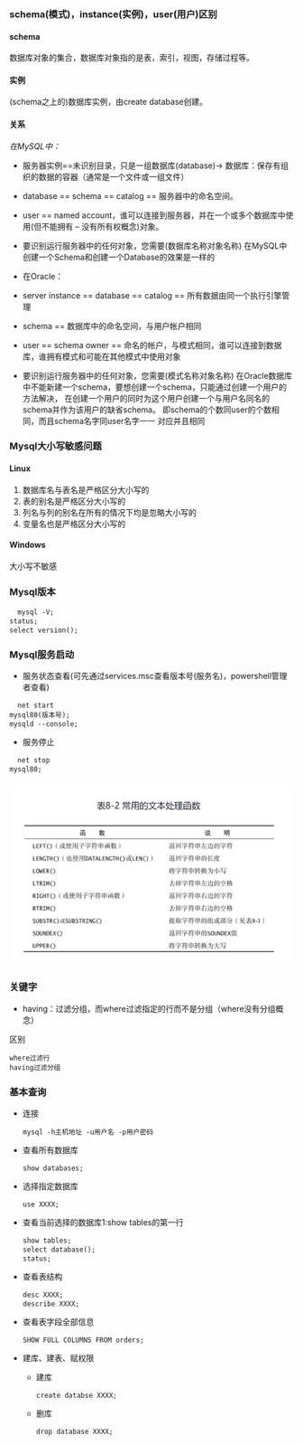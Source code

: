 ### schema(模式)，instance(实例)，user(用户)区别

#### schema

数据库对象的集合，数据库对象指的是表，索引，视图，存储过程等。

#### 实例

(schema之上的)数据库实例，由create database创建。

#### 关系

*在MySQL中：*

* 服务器实例==未识别目录，只是一组数据库(database)-> 数据库：保存有组织的数据的容器（通常是一个文件或一组文件）
* database == schema == catalog == 服务器中的命名空间。
* user == named account，谁可以连接到服务器，并在一个或多个数据库中使用(但不能拥有 – 没有所有权概念)对象。
* 要识别运行服务器中的任何对象，您需要(数据库名称对象名称)
  在MySQL中创建一个Schema和创建一个Database的效果是一样的

* 在Oracle：

* server instance == database == catalog == 所有数据由同一个执行引擎管理
* schema == 数据库中的命名空间，与用户帐户相同
* user == schema owner == 命名的帐户，与模式相同，谁可以连接到数据库，谁拥有模式和可能在其他模式中使用对象
* 要识别运行服务器中的任何对象，您需要(模式名称对象名称)
  在Oracle数据库中不能新建一个schema，要想创建一个schema，只能通过创建一个用户的方法解决， 在创建一个用户的同时为这个用户创建一个与用户名同名的schema并作为该用户的缺省schema。
  即schema的个数同user的个数相同，而且schema名字同user名字一一 对应并且相同

### Mysql大小写敏感问题

#### Linux

1. 数据库名与表名是严格区分大小写的
2. 表的别名是严格区分大小写的
3. 列名与列的别名在所有的情况下均是忽略大小写的
4. 变量名也是严格区分大小写的

#### Windows

大小写不敏感

### Mysql版本

```mysql
  mysql -V;
status;
select version();
```

### Mysql服务启动

* 服务状态查看(可先通过services.msc查看版本号(服务名)，powershell管理者查看)

```mysql
  net start
mysql80(版本号);
mysqld --console;
```

* 服务停止

```mysql
  net stop
mysql80;
```

###  

![img_5.png](images/img_5.png)

### 关键字

* having：过滤分组，而where过滤指定的行而不是分组（where没有分组概念）

区别

    where过滤行
    having过滤分组

### 基本查询

* 连接
  
      mysql -h主机地址 -u用户名 -p用户密码
  
* 查看所有数据库
  
      show databases;
  
* 选择指定数据库
  
      use XXXX;
  
* 查看当前选择的数据库1:show tables的第一行
  
      show tables;
      select database();
      status;
  
* 查看表结构
  
      desc XXXX;
      describe XXXX;
  
* 查看表字段全部信息

      SHOW FULL COLUMNS FROM orders;

* 建库、建表、赋权限

  * 建库
  
        create databse XXXX;
  * 删库
    
        drop database XXXX;
  
